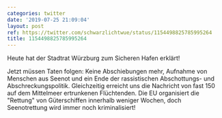 ```yaml
---
categories: twitter
date: '2019-07-25 21:09:04'
layout: post
ref: https://twitter.com/schwarzlichtwue/status/1154498825785995264
title: 1154498825785995264
---
```

Heute hat der Stadtrat Würzburg zum Sicheren Hafen erklärt!



Jetzt müssen Taten folgen: Keine Abschiebungen mehr, Aufnahme von Menschen aus Seenot und ein Ende der rassistischen Abschottungs- und Abschreckungspolitik.
Gleichzeitig erreicht uns die Nachricht von fast 150 auf dem Mittelmeer ertrunkenen Flüchtenden. Die EU organisiert die "Rettung" von Güterschiffen innerhalb weniger Wochen, doch Seenotrettung wird immer noch kriminalisiert!